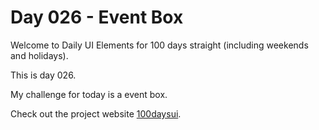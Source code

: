 Day 026 - Event Box
======================

Welcome to Daily UI Elements for 100 days straight (including weekends and holidays).

This is day 026.

My challenge for today is a event box.

Check out the project website [100daysui](www.100daysui.com).
